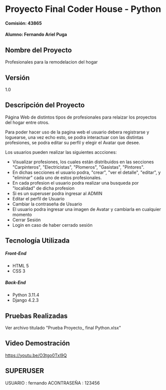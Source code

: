 # Proyecto Final Coder House - Python
#### Comisión: 43865
#### Alumno: Fernando Ariel Puga

## Nombre del Proyecto

Profesionales para la remodelacion del hogar

## Versión
1.0

## Descripción del Proyecto

Página Web de distintos tipos de profesionales para relaizar los proyectos del hogar entre otros.

Para poder hacer uso de la pagina web el usuario debera registrarse y loguearse, una vez echo esto, se podra interactuar con las distintas profesiones, se podra editar su perfil y elegir el Avatar que desee.

Los usuarios pueden realizar las siguientes accciones:

- Visualizar profesiones, los cuales están distribuidos en las secciones "Carpinteros", "Electricistas", "Plomeros", "Gasistas", "Pintores".
- En dichas secciones el usuario podra, "crear",  "ver el detalle", "editar", y "eliminar" cada uno de estos profesionales.
- En cada profesion el usuario podra realizar una busqueda por "localidad" de dicha profesion
- Si es un superuser podra ingresar al ADMIN
- Editar el perfil de Usuario
- Cambiar la contraseña de Usuario
- El usuario podra ingresar una imagen de Avatar y cambiarla en cualquier momento
- Cerrar Sesión
- Login en caso de haber cerrado sesión

## Tecnología Utilizada

##### Front-End
- HTML 5
- CSS 3

##### Back-End
- Python 3.11.4
- Django 4.2.3

## Pruebas Realizadas

Ver archivo titulado "Prueba Proyecto_ final Python.xlsx"

## Video Demostración

https://youtu.be/O3tgo0Txl9Q


## SUPERUSER

USUARIO : fernando
ACONTRASEÑA : 123456


